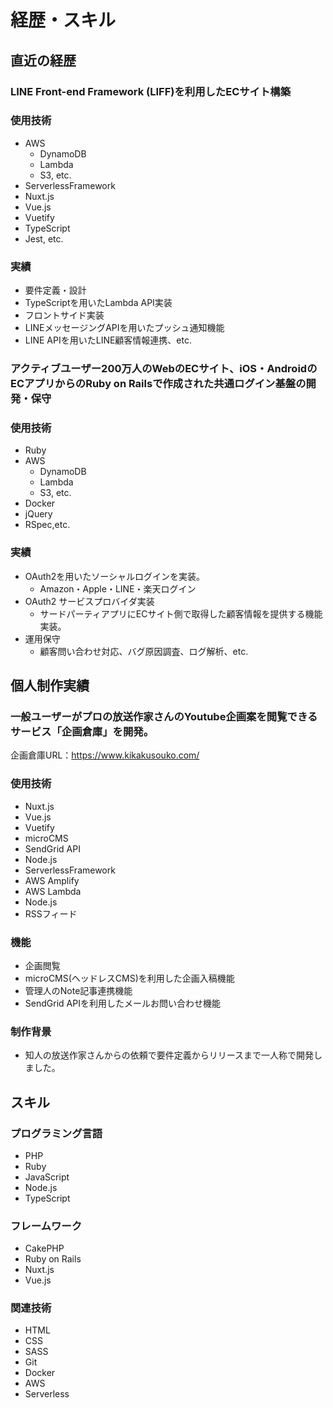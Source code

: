 # 経歴・スキル

## 直近の経歴

### LINE Front-end Framework (LIFF)を利用したECサイト構築
### 使用技術

* AWS
  * DynamoDB
  * Lambda
  * S3, etc.
* ServerlessFramework
* Nuxt.js
* Vue.js
* Vuetify
* TypeScript
* Jest, etc.

### 実績

* 要件定義・設計
* TypeScriptを用いたLambda API実装
* フロントサイド実装
* LINEメッセージングAPIを用いたプッシュ通知機能
* LINE APIを用いたLINE顧客情報連携、etc.
### アクティブユーザー200万人のWebのECサイト、iOS・AndroidのECアプリからのRuby on Railsで作成された共通ログイン基盤の開発・保守

### 使用技術

* Ruby
* AWS
  * DynamoDB
  * Lambda
  * S3, etc.
* Docker
* jQuery
* RSpec,etc.
### 実績

* OAuth2を用いたソーシャルログインを実装。
  * Amazon・Apple・LINE・楽天ログイン
* OAuth2 サービスプロバイダ実装
  * サードパーティアプリにECサイト側で取得した顧客情報を提供する機能実装。
* 運用保守
  * 顧客問い合わせ対応、バグ原因調査、ログ解析、etc.

## 個人制作実績

### 一般ユーザーがプロの放送作家さんのYoutube企画案を閲覧できるサービス「企画倉庫」を開発。

企画倉庫URL：https://www.kikakusouko.com/

### 使用技術

* Nuxt.js
* Vue.js
* Vuetify
* microCMS
* SendGrid API
* Node.js
* ServerlessFramework
* AWS Amplify
* AWS Lambda
* Node.js
* RSSフィード

### 機能

* 企画閲覧
* microCMS(ヘッドレスCMS)を利用した企画入稿機能
* 管理人のNote記事連携機能
* SendGrid APIを利用したメールお問い合わせ機能

### 制作背景

* 知人の放送作家さんからの依頼で要件定義からリリースまで一人称で開発しました。

## スキル

### プログラミング言語

* PHP
* Ruby
* JavaScript
* Node.js
* TypeScript

### フレームワーク

* CakePHP
* Ruby on Rails
* Nuxt.js
* Vue.js

### 関連技術

* HTML
* CSS
* SASS
* Git
* Docker
* AWS
* Serverless
